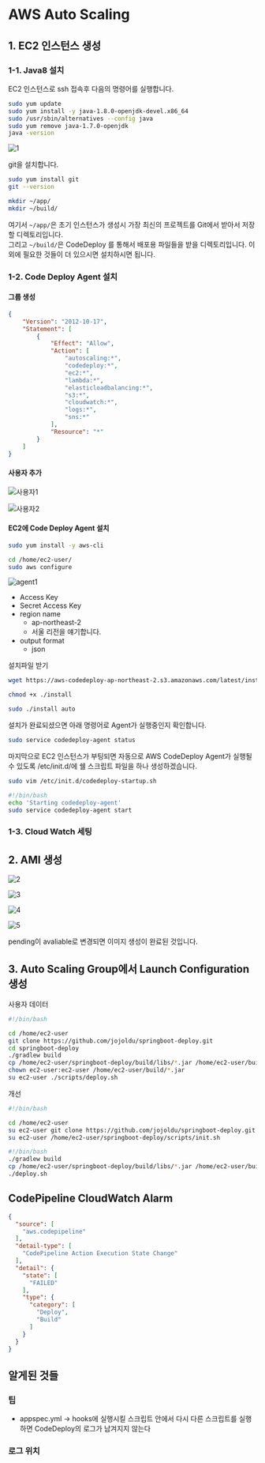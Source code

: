 # AWS Auto Scaling

 
## 1. EC2 인스턴스 생성


### 1-1. Java8 설치

EC2 인스턴스로 ssh 접속후 다음의 명령어를 실행합니다.

```bash
sudo yum update
sudo yum install -y java-1.8.0-openjdk-devel.x86_64
sudo /usr/sbin/alternatives --config java
sudo yum remove java-1.7.0-openjdk
java -version
```

![1](./images/autoscaling/1.png)

git을 설치합니다.

```bash
sudo yum install git
git --version
```

```bash
mkdir ~/app/
mkdir ~/build/
```

여기서 ```~/app/```은 초기 인스턴스가 생성시 가장 최신의 프로젝트를 Git에서 받아서 저장할 디렉토리입니다.  
그리고 ```~/build/```은 CodeDeploy 를 통해서 배포용 파일들을 받을 디렉토리입니다.
이외에 필요한 것들이 더 있으시면 설치하시면 됩니다.  

### 1-2. Code Deploy Agent 설치

#### 그룹 생성

```json
{
    "Version": "2012-10-17",
    "Statement": [
        {
            "Effect": "Allow",
            "Action": [
                "autoscaling:*",
                "codedeploy:*",
                "ec2:*",
                "lambda:*",
                "elasticloadbalancing:*",
                "s3:*",
                "cloudwatch:*",
                "logs:*",
                "sns:*"
            ],
            "Resource": "*"
        }
    ]
}
```

#### 사용자 추가

![사용자1](./images/autoscaling/사용자1.png)

![사용자2](./images/autoscaling/사용자2.png)

#### EC2에 Code Deploy Agent 설치

```bash
sudo yum install -y aws-cli
```

```bash
cd /home/ec2-user/ 
sudo aws configure
```

![agent1](./images/autoscaling/agent1.png)

* Access Key
* Secret Access Key
* region name
  * ap-northeast-2
  * 서울 리전을 얘기합니다.
* output format
  * json


설치파일 받기

```bash
wget https://aws-codedeploy-ap-northeast-2.s3.amazonaws.com/latest/install
```

```bash
chmod +x ./install
```

```bash
sudo ./install auto
```

설치가 완료되셨으면 아래 명령어로 Agent가 실행중인지 확인합니다.

```bash
sudo service codedeploy-agent status
```

마지막으로 EC2 인스턴스가 부팅되면 자동으로 AWS CodeDeploy Agent가 실행될 수 있도록 /etc/init.d/에 쉘 스크립트 파일을 하나 생성하겠습니다.

```bash
sudo vim /etc/init.d/codedeploy-startup.sh
```

```bash
#!/bin/bash 
echo 'Starting codedeploy-agent' 
sudo service codedeploy-agent start
```

### 1-3. Cloud Watch 세팅


## 2. AMI 생성

![2](./images/autoscaling/2.png)

![3](./images/autoscaling/3.png)

![4](./images/autoscaling/4.png)

![5](./images/autoscaling/5.png)

pending이 avaliable로 변경되면 이미지 생성이 완료된 것입니다.

## 3. Auto Scaling Group에서 Launch Configuration 생성

사용자 데이터

```bash
#!/bin/bash

cd /home/ec2-user
git clone https://github.com/jojoldu/springboot-deploy.git
cd springboot-deploy
./gradlew build
cp /home/ec2-user/springboot-deploy/build/libs/*.jar /home/ec2-user/build/
chown ec2-user:ec2-user /home/ec2-user/build/*.jar
su ec2-user ./scripts/deploy.sh
```

개선

```bash
#!/bin/bash

cd /home/ec2-user
su ec2-user git clone https://github.com/jojoldu/springboot-deploy.git
su ec2-user /home/ec2-user/springboot-deploy/scripts/init.sh
```

```bash
#!/bin/bash
./gradlew build
cp /home/ec2-user/springboot-deploy/build/libs/*.jar /home/ec2-user/build/
./deploy.sh
```


## CodePipeline CloudWatch Alarm

```json
{
  "source": [
    "aws.codepipeline"
  ],
  "detail-type": [
    "CodePipeline Action Execution State Change"
  ],
  "detail": {
    "state": [
      "FAILED"
    ],
    "type": {
      "category": [
        "Deploy",
        "Build"
      ]
    }
  }
}
```


## 알게된 것들

### 팁

* appspec.yml -> hooks에 실행시킬 스크립트 안에서 다시 다른 스크립트를 실행하면 CodeDeploy의 로그가 남겨지지 않는다


### 로그 위치

